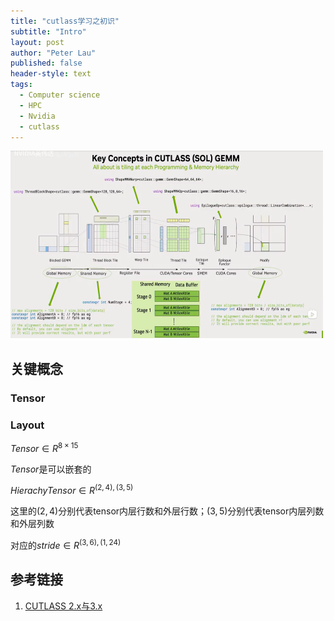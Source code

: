 ```yaml
---
title: "cutlass学习之初识"
subtitle: "Intro"
layout: post
author: "Peter Lau"
published: false
header-style: text
tags:
  - Computer science
  - HPC
  - Nvidia
  - cutlass
---
```



<div>
  <img class="cutlass" src="/img/hpc/cutlass/cutlass关键概念.png" width="500" height="300" alt="cutlass intro">
</div>


## 关键概念

### Tensor



### Layout

$Tensor \in R^{8\times15}$

$Tensor$是可以嵌套的

$HierachyTensor \in R^{(2,4),(3,5)}$

这里的$(2,4)$分别代表tensor内层行数和外层行数；$(3,5)$分别代表tensor内层列数和外层列数

对应的$stride \in R^{(3,6),(1,24)}$


## 参考链接

1. [CUTLASS 2.x与3.x](https://www.bilibili.com/video/BV1XH4y1c7JZ/?spm_id_from=333.1387.search.video_card.click&vd_source=47335eadf4a3037631ddd45e49be7235)